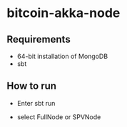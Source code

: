 bitcoin-akka-node
==============


Requirements
--------------
- 64-bit installation of MongoDB
- sbt

How to run
--------------

- Enter
  sbt run

- select FullNode or SPVNode